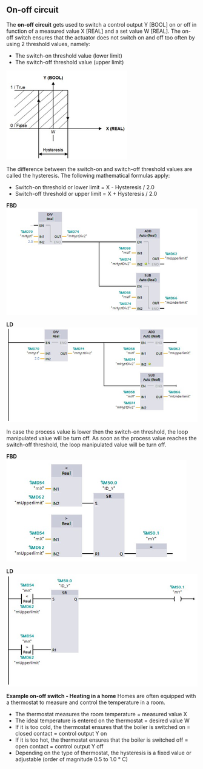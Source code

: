 ## On-off circuit
The **on-off circuit** gets used to switch a control output Y [BOOL] on or off in function of a measured value X [REAL] and a set value W [REAL]. The on-off switch ensures that the actuator does not switch on and off too often by using 2 threshold values, namely:
- The switch-on threshold value (lower limit)
- The switch-off threshold value (upper limit)

![ON_OFF](../Ad05/Images/ON-OFFeX.jpg)

The difference between the switch-on and switch-off threshold values are called the hysteresis. The following mathematical formulas apply:
- Switch-on threshold or lower limit = X -  Hysteresis / 2.0
- Switch-off threshold or upper limit = X +  Hysteresis / 2.0

 **FBD**
 ![Siemens Example](../Ad05/Images/SiemensEx1.jpg)

 **LD**
 ![Siemends Example](../Ad05/Images/SiemensEx2.jpg)

In case the process value is lower then the switch-on threshold, the loop manipulated value will be turn off.
As soon as the process value reaches the switch-off threshold, the loop manipulated value will be turn off.

**FBD**
![Siemends Example](../Ad05/Images/SiemensEx3.jpg)

**LD**
![Siemends Example](../Ad05/Images/SiemensEx4.jpg)

 **Example on-off switch - Heating in a home**
  Homes are often equipped with a thermostat to measure and control the temperature in a room.
  - The thermostat measures the room temperature = measured value X
  - The ideal temperature is entered on the thermostat = desired value W
  - If it is too cold, the thermostat ensures that the boiler is switched on = closed contact = control output Y on
  - If it is too hot, the thermostat ensures that the boiler is switched off = open contact = control output Y off
  - Depending on the type of thermostat, the hysteresis is a fixed value or adjustable (order of magnitude 0.5 to 1.0 ° C)
